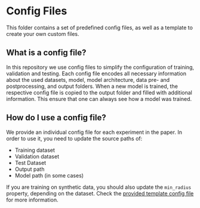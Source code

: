 # Config Files

This folder contains a set of predefined config files, as well as a template to create your own custom files.

## What is a config file?
In this repository we use config files to simplify the configuration of training, validation and testing. Each config file encodes all necessary information about the used datasets, model, model architecture, data pre- and postprocessing, and output folders. When a new model is trained, the respective config file is copied to the output folder and filled with additional information. This ensure that one can always see how a model was trained.

## How do I use a config file?
We provide an individual config file for each experiment in the paper. In order to use it, you need to update the source paths of:
- Training dataset
- Validation dataset
- Test Dataset
- Output path
- Model path (in some cases)

If you are training on synthetic data, you should also update the `min_radius` property, depending on the dataset. Check the [provided template config file](config_template.yml) for more information.